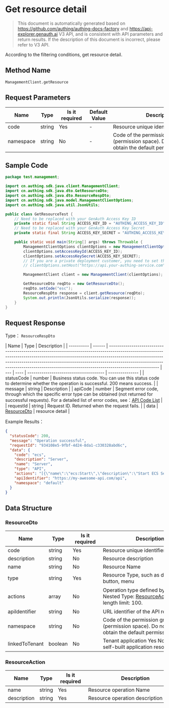 # Get resource detail

<!--
Warning ⚠️:
Do not modify this document directly,
https://github\.com/Authing/authing-docs-factory
Use this project to generate
-->

<LastUpdated />

> This document is automatically generated based on https://github.com/authing/authing-docs-factory and https://api-explorer.genauth.ai V3 API, and is consistent with API parameters and return results. If the description of this document is incorrect, please refer to V3 API.

According to the filtering conditions, get resource detail.

## Method Name

`ManagementClient.getResource`

## Request Parameters

| Name      | Type   | <div style="width:80px">Is it required</div> | <div style="width:60px">Default Value</div> | <div style="width:300px">Description</div>                                                           | <div style="width:200px">Example Value</div> |
| --------- | ------ | -------------------------------------------- | ------------------------------------------- | ---------------------------------------------------------------------------------------------------- | -------------------------------------------- |
| code      | string | Yes                                          | -                                           | Resource unique identifier                                                                           | `ecs`                                        |
| namespace | string | No                                           | -                                           | Code of the permission group (permission space). Do not pass to obtain the default permission group. | `default`                                    |

## Sample Code

```java
package test.management;

import cn.authing.sdk.java.client.ManagementClient;
import cn.authing.sdk.java.dto.GetResourceDto;
import cn.authing.sdk.java.dto.ResourceRespDto;
import cn.authing.sdk.java.model.ManagementClientOptions;
import cn.authing.sdk.java.util.JsonUtils;

public class GetResourceTest {
    // Need to be replaced with your GenAuth Access Key ID
    private static final String ACCESS_KEY_ID = "AUTHING_ACCESS_KEY_ID";
    // Need to be replaced with your GenAuth Access Key Secret
    private static final String ACCESS_KEY_SECRET = "AUTHING_ACCESS_KEY_SECRET";

    public static void main(String[] args) throws Throwable {
        ManagementClientOptions clientOptions = new ManagementClientOptions();
        clientOptions.setAccessKeyId(ACCESS_KEY_ID);
        clientOptions.setAccessKeySecret(ACCESS_KEY_SECRET);
        // If you are a private deployment customer, you need to set the GenAuth service domain name
        // clientOptions.setHost("https://api.your-authing-service.com");

        ManagementClient client = new ManagementClient(clientOptions);

        GetResourceDto reqDto = new GetResourceDto();
        reqDto.setCode("esc");
        ResourceRespDto response = client.getResource(reqDto);
        System.out.println(JsonUtils.serialize(response));
    }
}

```

## Request Response

Type： `ResourceRespDto`

| Name       | Type   | Description                                                                                                                                                                                                                                                                                                                                       |
| ---------- | ------ | ------------------------------------------------------------------------------------------------------------------------------------------------------------------------------------------------------------------------------------------------------------------------------------------------------------------------------------------------- | --- | ---- | -------------------------------------- | --------------- |
| statusCode | number | Business status code. You can use this status code to determine whether the operation is successful. 200 means success.                                                                                                                                                                                                                           |
| message    | string | Description                                                                                                                                                                                                                                                                                                                                       |
| apiCode    | number | Segment error code, through which the specific error type can be obtained (not returned for successful requests). For a detailed list of error codes, see：[API Code List](https://api-explorer.genauth.ai/?tag=group/%E5%BC%80%E5%8F%91%E5%87%86%E5%A4%87#tag/%E5%BC%80%E5%8F%91%E5%87%86%E5%A4%87/%E9%94%99%E8%AF%AF%E5%A4%84%E7%90%86/apiCode) |
| requestId  | string | Request ID. Returned when the request fails.                                                                                                                                                                                                                                                                                                      |     | data | <a href="#ResourceDto">ResourceDto</a> | resource detail |

Example Results：

```json
{
  "statusCode": 200,
  "message": "Operation successful",
  "requestId": "934108e5-9fbf-4d24-8da1-c330328abd6c",
  "data": {
    "code": "ecs",
    "description": "Server",
    "name": "Server",
    "type": "API",
    "actions": "[{\"name\":\"ecs:Start\",\"description\":\"Start ECS Server\"},{\"name\":\"ecs:Stop\",\"description\":\"Stop ECS Server\"}]",
    "apiIdentifier": "https://my-awesome-api.com/api",
    "namespace": "default"
  }
}
```

## Data Structure

### <a id="ResourceDto"></a> ResourceDto

| Name           | Type    | <div style="width:80px">Is it required</div> | <div style="width:300px">Description</div>                                                                                 | <div style="width:200px">Example Value</div>                                                                  |
| -------------- | ------- | -------------------------------------------- | -------------------------------------------------------------------------------------------------------------------------- | ------------------------------------------------------------------------------------------------------------- |
| code           | string  | Yes                                          | Resource unique identifier                                                                                                 | `ecs`                                                                                                         |
| description    | string  | No                                           | Resource description                                                                                                       | `Server`                                                                                                      |
| name           | string  | No                                           | Resource Name                                                                                                              | `Server`                                                                                                      |
| type           | string  | Yes                                          | Resource Type, such as data, API, button, menu                                                                             | DATA                                                                                                          |
| actions        | array   | No                                           | Operation type defined by the resource Nested Type: <a href="#ResourceAction">ResourceAction</a>. Array length limit: 100. | `[{"name":"ecs:Start","description":"Start ECS Server"},{"name":"ecs:Stop","description":"Stop ECS Server"}]` |
| apiIdentifier  | string  | No                                           | URL identifier of the API resource                                                                                         | `https://my-awesome-api.com/api`                                                                              |
| namespace      | string  | No                                           | Code of the permission group (permission space). Do not pass to obtain the default permission group.                       | `default`                                                                                                     |
| linkedToTenant | boolean | No                                           | Tenant application Yes No Associated self-built application resources                                                      |                                                                                                               |

### <a id="ResourceAction"></a> ResourceAction

| Name        | Type   | <div style="width:80px">Is it required</div> | <div style="width:300px">Description</div> | <div style="width:200px">Example Value</div> |
| ----------- | ------ | -------------------------------------------- | ------------------------------------------ | -------------------------------------------- |
| name        | string | Yes                                          | Resource operation Name                    | `ecs:Start`                                  |
| description | string | Yes                                          | Resource operation description             | `ecs:Start`                                  |
